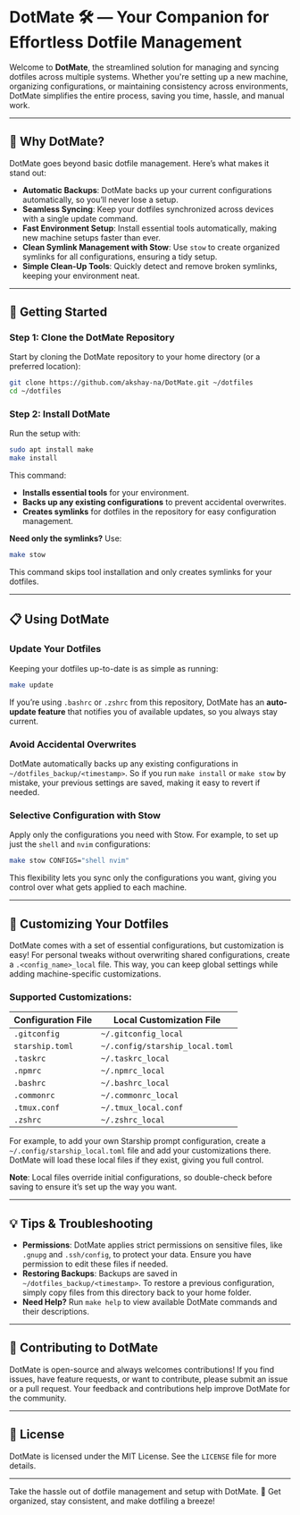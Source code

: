 # DotMate 🛠️ — Your Companion for Effortless Dotfile Management

Welcome to **DotMate**, the streamlined solution for managing and syncing dotfiles across multiple systems. Whether you're setting up a new machine, organizing configurations, or maintaining consistency across environments, DotMate simplifies the entire process, saving you time, hassle, and manual work.

---

## 🌟 Why DotMate?

DotMate goes beyond basic dotfile management. Here’s what makes it stand out:

- **Automatic Backups**: DotMate backs up your current configurations automatically, so you’ll never lose a setup.
- **Seamless Syncing**: Keep your dotfiles synchronized across devices with a single update command.
- **Fast Environment Setup**: Install essential tools automatically, making new machine setups faster than ever.
- **Clean Symlink Management with Stow**: Use `stow` to create organized symlinks for all configurations, ensuring a tidy setup.
- **Simple Clean-Up Tools**: Quickly detect and remove broken symlinks, keeping your environment neat.

---

## 🚀 Getting Started

### Step 1: Clone the DotMate Repository

Start by cloning the DotMate repository to your home directory (or a preferred location):

```bash
git clone https://github.com/akshay-na/DotMate.git ~/dotfiles
cd ~/dotfiles
```

### Step 2: Install DotMate

Run the setup with:

```bash
sudo apt install make
make install
```

This command:

- **Installs essential tools** for your environment.
- **Backs up any existing configurations** to prevent accidental overwrites.
- **Creates symlinks** for dotfiles in the repository for easy configuration management.

**Need only the symlinks?** Use:

```bash
make stow
```

This command skips tool installation and only creates symlinks for your dotfiles.

---

## 📋 Using DotMate

### Update Your Dotfiles

Keeping your dotfiles up-to-date is as simple as running:

```bash
make update
```

If you’re using `.bashrc` or `.zshrc` from this repository, DotMate has an **auto-update feature** that notifies you of available updates, so you always stay current.

### Avoid Accidental Overwrites

DotMate automatically backs up any existing configurations in `~/dotfiles_backup/<timestamp>`. So if you run `make install` or `make stow` by mistake, your previous settings are saved, making it easy to revert if needed.

### Selective Configuration with Stow

Apply only the configurations you need with Stow. For example, to set up just the `shell` and `nvim` configurations:

```bash
make stow CONFIGS="shell nvim"
```

This flexibility lets you sync only the configurations you want, giving you control over what gets applied to each machine.

---

## 🧩 Customizing Your Dotfiles

DotMate comes with a set of essential configurations, but customization is easy! For personal tweaks without overwriting shared configurations, create a `.<config_name>_local` file. This way, you can keep global settings while adding machine-specific customizations.

### Supported Customizations:

| Configuration File | Local Customization File |
| --- | --- |
| `.gitconfig` | `~/.gitconfig_local` |
| `starship.toml` | `~/.config/starship_local.toml` |
| `.taskrc` | `~/.taskrc_local` |
| `.npmrc` | `~/.npmrc_local` |
| `.bashrc` | `~/.bashrc_local` |
| `.commonrc` | `~/.commonrc_local` |
| `.tmux.conf` | `~/.tmux_local.conf` |
| `.zshrc` | `~/.zshrc_local` |

For example, to add your own Starship prompt configuration, create a `~/.config/starship_local.toml` file and add your customizations there. DotMate will load these local files if they exist, giving you full control.

**Note**: Local files override initial configurations, so double-check before saving to ensure it’s set up the way you want.

---

## 💡 Tips & Troubleshooting

- **Permissions**: DotMate applies strict permissions on sensitive files, like `.gnupg` and `.ssh/config`, to protect your data. Ensure you have permission to edit these files if needed.
- **Restoring Backups**: Backups are saved in `~/dotfiles_backup/<timestamp>`. To restore a previous configuration, simply copy files from this directory back to your home folder.
- **Need Help?** Run `make help` to view available DotMate commands and their descriptions.

---

## 🤝 Contributing to DotMate

DotMate is open-source and always welcomes contributions! If you find issues, have feature requests, or want to contribute, please submit an issue or a pull request. Your feedback and contributions help improve DotMate for the community.

---

## 📜 License

DotMate is licensed under the MIT License. See the `LICENSE` file for more details.

---

Take the hassle out of dotfile management and setup with DotMate. 🎉 Get organized, stay consistent, and make dotfiling a breeze!